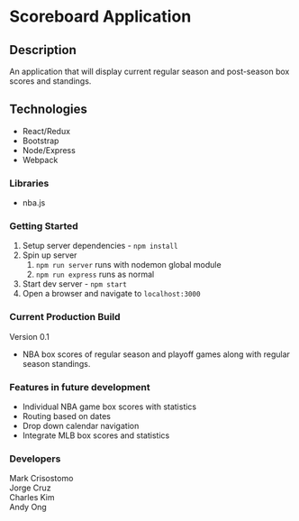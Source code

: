 # Scoreboard Application

## Description
An application that will display current regular season and post-season box scores and standings.

## Technologies
* React/Redux
* Bootstrap
* Node/Express
* Webpack

### Libraries
* nba.js

### Getting Started
1. Setup server dependencies - `npm install`
2. Spin up server
    1. `npm run server` runs with nodemon global module
    2. `npm run express` runs as normal
3. Start dev server  - `npm start`
4. Open a browser and navigate to `localhost:3000`

### Current Production Build
Version 0.1
* NBA  box scores of regular season and playoff games along with regular season standings.

### Features in future development
* Individual NBA game box scores with statistics
* Routing based on dates
* Drop down calendar navigation
* Integrate MLB box scores and statistics

### Developers
Mark Crisostomo  
Jorge Cruz  
Charles Kim  
Andy Ong

